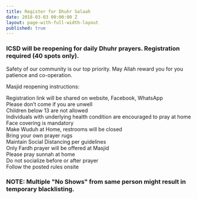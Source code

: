 ```yaml
---
title: Register for Dhuhr Salaah
date: 2018-03-03 00:00:00 Z
layout: page-with-full-width-layout
published: true
---
```


### ICSD will be reopening for daily Dhuhr prayers. Registration required (40 spots only).

Safety of our community is our top priority. May Allah reward you for you patience and co-operation.

Masjid reopening instructions:

Registration link will be shared on website, Facebook, WhatsApp  
Please don’t come if you are unwell  
Children below 13 are not allowed  
Individuals with underlying health condition are encouraged to pray at home  
Face covering is mandatory  
Make Wuduh at Home, restrooms will be closed  
Bring your own prayer rugs  
Maintain Social Distancing per guidelines  
Only Fardh  prayer will be offered at Masjid  
Please pray sunnah at home  
Do not socialize before or after prayer  
Follow the posted rules onsite  

### NOTE: Multiple "No Shows" from same person might result in temporary blacklisting.

<div id="eventbrite-widget-container-109430258850"></div>

<script src="https://www.eventbrite.com/static/widgets/eb_widgets.js"></script>

<script type="text/javascript">
    var exampleCallback = function() {
        console.log('Order complete!');
    };

    window.EBWidgets.createWidget({
        // Required
        widgetType: 'checkout',
        eventId: '109430258850',
        iframeContainerId: 'eventbrite-widget-container-109430258850',

        // Optional
        iframeContainerHeight: 625,  // Widget height in pixels. Defaults to a minimum of 425px if not provided
        onOrderComplete: exampleCallback  // Method called when an order has successfully completed
    });
</script>

